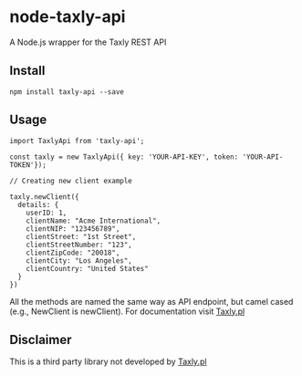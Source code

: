 # node-taxly-api
A Node.js wrapper for the Taxly REST API

## Install

`npm install taxly-api --save`

## Usage

```
import TaxlyApi from 'taxly-api';

const taxly = new TaxlyApi({ key: 'YOUR-API-KEY', token: 'YOUR-API-TOKEN'});

// Creating new client example

taxly.newClient({
  details: {
    userID: 1,
    clientName: "Acme International",
    clientNIP: "123456789",
    clientStreet: "1st Street",
    clientStreetNumber: "123",
    clientZipCode: "20018",
    clientCity: "Los Angeles",
    clientCountry: "United States"
  }
})
```

All the methods are named the same way as API endpoint, but camel cased (e.g., NewClient is newClient).
For documentation visit [Taxly.pl](https://www.taxly.pl/)

## Disclaimer

This is a third party library not developed by [Taxly.pl](https://www.taxly.pl/)

